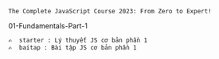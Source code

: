 `The Complete JavaScript Course 2023: From Zero to Expert!`

01-Fundamentals-Part-1

```sh
✍️  starter : Lý thuyết JS cơ bản phần 1
✍️  baitap : Bài tập JS cơ bản phần 1
```
